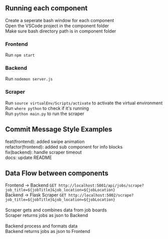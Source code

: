 ## Running each component
Create a seperate bash window for each component<br />
Open the VSCode project in the component folder<br />
Make sure bash directory path is in component folder

### Frontend
Run `npm start`

### Backend
Run `nodemon server.js`

### Scraper
Run `source virtualEnv/Scripts/activate` to activate the virtual environment<br />
Run `where python` to check if it's running<br />
Run `python main.py` to run the scraper



## Commit Message Style Examples
feat(frontend): added swipe animation<br />
refactor(frontend): added sub component for info blocks<br />
fix(backend): handle scraper timeout<br />
docs: update README



## Data Flow between components
Frontend -> Backend `GET http://localhost:5001/api/jobs/scrape?job_title=${jobTitle}&job_location=${jobLocation}`<br />
Backend -> Flask Scraper `GET http://localhost:5002/scrape?job_title=${jobTitle}&job_location=${jobLocation}`<br />
<br />
Scraper gets and combines data from  job boards<br />
Scraper returns jobs as json to Backend<br />
<br />
Backend process and formats data<br />
Backend returns jobs as json to Frontend
